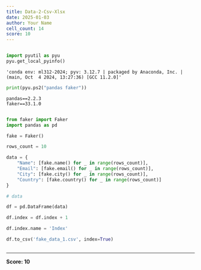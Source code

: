 ```yaml
---
title: Data-2-Csv-Xlsx
date: 2025-01-03
author: Your Name
cell_count: 14
score: 10
---
```


```python

```


```python
import pyutil as pyu
pyu.get_local_pyinfo()
```




    'conda env: ml312-2024; pyv: 3.12.7 | packaged by Anaconda, Inc. | (main, Oct  4 2024, 13:27:36) [GCC 11.2.0]'




```python
print(pyu.ps2("pandas faker"))
```

    pandas==2.2.3
    faker==33.1.0
    



```python

```


```python
from faker import Faker
import pandas as pd
```


```python
fake = Faker()
```


```python
rows_count = 10
```


```python
data = {
    "Name": [fake.name() for _ in range(rows_count)],
    "Email": [fake.email() for _ in range(rows_count)],
    "City": [fake.city() for _ in range(rows_count)],
    "Country": [fake.country() for _ in range(rows_count)]
}
```


```python
# data
```


```python
df = pd.DataFrame(data)
```


```python
df.index = df.index + 1
```


```python
df.index.name = 'Index'
```


```python
df.to_csv('fake_data_1.csv', index=True)
```


```python

```


---
**Score: 10**